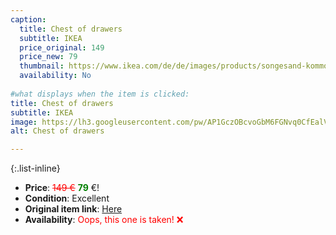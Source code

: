 ```yaml
---
caption:
  title: Chest of drawers
  subtitle: IKEA
  price_original: 149
  price_new: 79
  thumbnail: https://www.ikea.com/de/de/images/products/songesand-kommode-mit-4-schubladen-weiss__0552196_pe658953_s5.jpg
  availability: No
  
#what displays when the item is clicked:
title: Chest of drawers
subtitle: IKEA
image: https://lh3.googleusercontent.com/pw/AP1GczOBcvoGbM6FGNvq0CfEalV8KtaA3ccu15HZZDSjDeJuVpI-P94mR6M1v1ySFjLMJWSCZbEryaHDS_IrY5PEqqrPz81Z1UKuhjdwtABlbjYVNXuOM3Fq1n5C9q2RGspMIr_V-1T7i0rWbZ-0ZyGiQ5LwiA=w1220-h1626-s-no-gm?authuser=0
alt: Chest of drawers

---
```

{:.list-inline} 
- **Price**: <span style="color:red"><del>149 €</del></span> <span style="color:green">**79**</span> €!
- **Condition**: Excellent
- **Original item link**: [Here](https://www.ikea.com/de/de/p/songesand-kommode-mit-4-schubladen-weiss-10366777/)
- **Availability**: <span style='color:red'>Oops, this one is taken! ❌</span>
